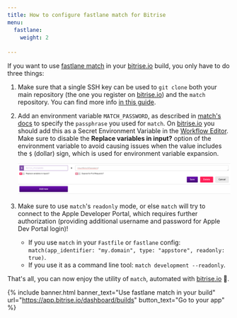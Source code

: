 ```yaml
---
title: How to configure fastlane match for Bitrise
menu:
  fastlane:
    weight: 2

---
```

If you want to use [fastlane match](https://github.com/fastlane/fastlane/tree/master/match) in your [bitrise.io](https://www.bitrise.io/) build, you only have to do three things:

1. Make sure that a single SSH key can be used to `git clone` both your main repository (the one you register on [bitrise.io](https://www.bitrise.io/)) and the `match` repository.
   You can find more info [in this guide](/faq/adding-projects-with-submodules/).
2. Add an environment variable `MATCH_PASSWORD`, as described in [match's docs](https://docs.fastlane.tools/actions/match/#passphrase) to specify the `passphrase` you used for `match`. On [bitrise.io](https://www.bitrise.io/) you should add this as a Secret Environment Variable in the [Workflow Editor](/steps-and-workflows/getting-started-workflows/). Make sure to disable the **Replace variables in input?** option of the environment variable to avoid causing issues when the value includes the `$` (dollar) sign, which is used for environment variable expansion.

   ![](/img/matchpassword.png)
3. Make sure to use `match`'s `readonly` mode, or else `match` will try to connect to the Apple Developer Portal, which requires further authorization (providing additional username and password for Apple Dev Portal login)!
   * If you use `match` in your `Fastfile` or `fastlane` config: `match(app_identifier: "my.domain", type: "appstore", readonly: true)`.
   * If you use it as a command line tool: `match development --readonly`.

That's all, you can now enjoy the utility of `match`, automated with [bitrise.io](https://www.bitrise.io/) 🚀.

{% include banner.html banner_text="Use fastlane match in your build" url="https://app.bitrise.io/dashboard/builds" button_text="Go to your app" %}